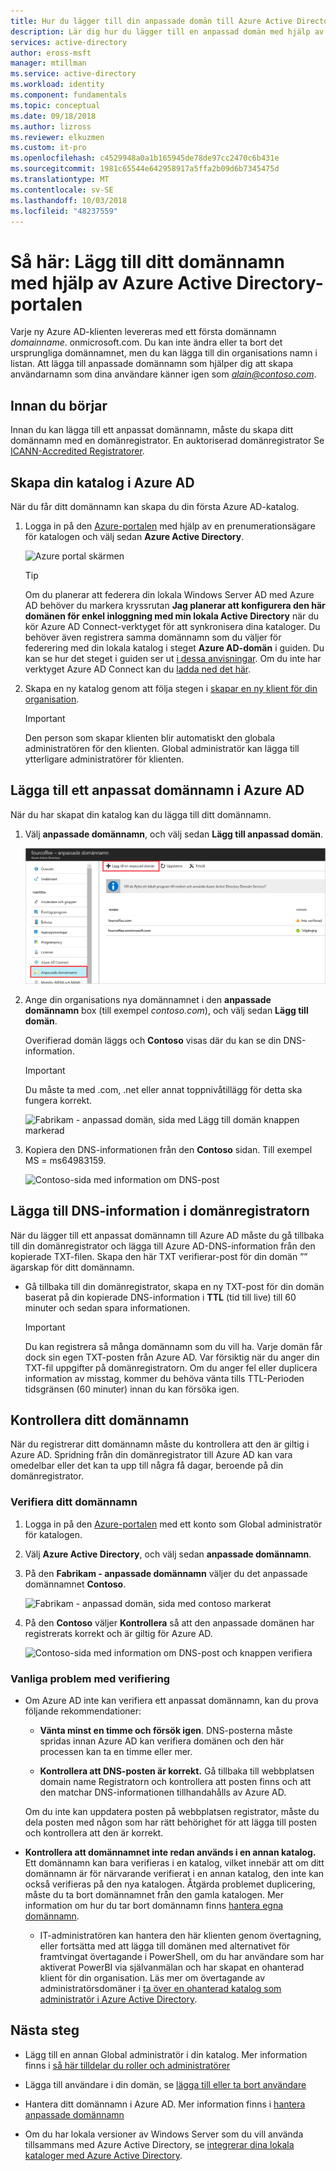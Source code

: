 ```yaml
---
title: Hur du lägger till din anpassade domän till Azure Active Directory | Microsoft Docs
description: Lär dig hur du lägger till en anpassad domän med hjälp av Azure Active Directory-portalen.
services: active-directory
author: eross-msft
manager: mtillman
ms.service: active-directory
ms.workload: identity
ms.component: fundamentals
ms.topic: conceptual
ms.date: 09/18/2018
ms.author: lizross
ms.reviewer: elkuzmen
ms.custom: it-pro
ms.openlocfilehash: c4529948a0a1b165945de78de97cc2470c6b431e
ms.sourcegitcommit: 1981c65544e642958917a5ffa2b09d6b7345475d
ms.translationtype: MT
ms.contentlocale: sv-SE
ms.lasthandoff: 10/03/2018
ms.locfileid: "48237559"
---
```

# <a name="how-to-add-your-custom-domain-name-using-the-azure-active-directory-portal"></a>Så här: Lägg till ditt domännamn med hjälp av Azure Active Directory-portalen
Varje ny Azure AD-klienten levereras med ett första domännamn *domainname*. onmicrosoft.com. Du kan inte ändra eller ta bort det ursprungliga domännamnet, men du kan lägga till din organisations namn i listan. Att lägga till anpassade domännamn som hjälper dig att skapa användarnamn som dina användare känner igen som *alain@contoso.com*.

## <a name="before-you-begin"></a>Innan du börjar
Innan du kan lägga till ett anpassat domännamn, måste du skapa ditt domännamn med en domänregistrator. En auktoriserad domänregistrator Se [ICANN-Accredited Registratorer](https://www.icann.org/registrar-reports/accredited-list.html).

## <a name="create-your-directory-in-azure-ad"></a>Skapa din katalog i Azure AD
När du får ditt domännamn kan skapa du din första Azure AD-katalog.

1. Logga in på den [Azure-portalen](https://portal.azure.com/) med hjälp av en prenumerationsägare för katalogen och välj sedan **Azure Active Directory**.

    ![Azure portal skärmen](media/active-directory-access-create-new-tenant/azure-ad-portal.png)

    >[!TIP]
    > Om du planerar att federera din lokala Windows Server AD med Azure AD behöver du markera kryssrutan **Jag planerar att konfigurera den här domänen för enkel inloggning med min lokala Active Directory** när du kör Azure AD Connect-verktyget för att synkronisera dina kataloger. Du behöver även registrera samma domännamn som du väljer för federering med din lokala katalog i steget **Azure AD-domän** i guiden. Du kan se hur det steget i guiden ser ut [i dessa anvisningar](../hybrid/how-to-connect-install-custom.md#verify-the-azure-ad-domain-selected-for-federation). Om du inte har verktyget Azure AD Connect kan du [ladda ned det här](http://go.microsoft.com/fwlink/?LinkId=615771).

2. Skapa en ny katalog genom att följa stegen i [skapar en ny klient för din organisation](active-directory-access-create-new-tenant.md#create-a-new-tenant-for-your-organization).

    >[!Important]
    >Den person som skapar klienten blir automatiskt den globala administratören för den klienten. Global administratör kan lägga till ytterligare administratörer för klienten.

## <a name="add-your-custom-domain-name-to-azure-ad"></a>Lägga till ett anpassat domännamn i Azure AD
När du har skapat din katalog kan du lägga till ditt domännamn.

1. Välj **anpassade domännamn**, och välj sedan **Lägg till anpassad domän**.

    ![Fabrikam - anpassad domän, sida med Lägg till anpassad domänalternativet är markerat](media/add-custom-domain/add-custom-domain.png)

2. Ange din organisations nya domännamnet i den **anpassade domännamn** box (till exempel _contoso.com_), och välj sedan **Lägg till domän**.

    Overifierad domän läggs och **Contoso** visas där du kan se din DNS-information.

    >[!Important]
    >Du måste ta med .com, .net eller annat toppnivåtillägg för detta ska fungera korrekt.

    ![Fabrikam - anpassad domän, sida med Lägg till domän knappen markerad](media/add-custom-domain/add-custom-domain-blade.png)

4. Kopiera den DNS-informationen från den **Contoso** sidan. Till exempel MS = ms64983159.

    ![Contoso-sida med information om DNS-post](media/add-custom-domain/contoso-blade-with-dns-info.png)

## <a name="add-your-dns-information-to-the-domain-registrar"></a>Lägga till DNS-information i domänregistratorn
När du lägger till ett anpassat domännamn till Azure AD måste du gå tillbaka till din domänregistrator och lägga till Azure AD-DNS-information från den kopierade TXT-filen. Skapa den här TXT verifierar-post för din domän ”” ägarskap för ditt domännamn.

-  Gå tillbaka till din domänregistrator, skapa en ny TXT-post för din domän baserat på din kopierade DNS-information i **TTL** (tid till live) till 60 minuter och sedan spara informationen.

    >[!Important]
    >Du kan registrera så många domännamn som du vill ha. Varje domän får dock sin egen TXT-posten från Azure AD. Var försiktig när du anger din TXT-fil uppgifter på domänregistratorn. Om du anger fel eller duplicera information av misstag, kommer du behöva vänta tills TTL-Perioden tidsgränsen (60 minuter) innan du kan försöka igen.

## <a name="verify-your-custom-domain-name"></a>Kontrollera ditt domännamn
När du registrerar ditt domännamn måste du kontrollera att den är giltig i Azure AD. Spridning från din domänregistrator till Azure AD kan vara omedelbar eller det kan ta upp till några få dagar, beroende på din domänregistrator.

### <a name="to-verify-your-custom-domain-name"></a>Verifiera ditt domännamn
1. Logga in på den [Azure-portalen](https://portal.azure.com/) med ett konto som Global administratör för katalogen.

2. Välj **Azure Active Directory**, och välj sedan **anpassade domännamn**.

3. På den **Fabrikam - anpassade domännamn** väljer du det anpassade domännamnet **Contoso**.

    ![Fabrikam - anpassad domän, sida med contoso markerat](media/add-custom-domain/custom-blade-with-contoso-highlighted.png)

4. På den **Contoso** väljer **Kontrollera** så att den anpassade domänen har registrerats korrekt och är giltig för Azure AD.

    ![Contoso-sida med information om DNS-post och knappen verifiera](media/add-custom-domain/contoso-blade-with-dns-info-verify.png)

### <a name="common-verification-issues"></a>Vanliga problem med verifiering
- Om Azure AD inte kan verifiera ett anpassat domännamn, kan du prova följande rekommendationer:
    - **Vänta minst en timme och försök igen**. DNS-posterna måste spridas innan Azure AD kan verifiera domänen och den här processen kan ta en timme eller mer.

    - **Kontrollera att DNS-posten är korrekt.** Gå tillbaka till webbplatsen domain name Registratorn och kontrollera att posten finns och att den matchar DNS-informationen tillhandahålls av Azure AD.

    Om du inte kan uppdatera posten på webbplatsen registrator, måste du dela posten med någon som har rätt behörighet för att lägga till posten och kontrollera att den är korrekt.

- **Kontrollera att domännamnet inte redan används i en annan katalog.** Ett domännamn kan bara verifieras i en katalog, vilket innebär att om ditt domännamn är för närvarande verifierat i en annan katalog, den inte kan också verifieras på den nya katalogen. Åtgärda problemet duplicering, måste du ta bort domännamnet från den gamla katalogen. Mer information om hur du tar bort domännamn finns [hantera egna domännamn](../users-groups-roles/domains-manage.md).
    - IT-administratören kan hantera den här klienten genom övertagning, eller fortsätta med att lägga till domänen med alternativet för framtvingat övertagande i PowerShell, om du har användare som har aktiverat PowerBI via självanmälan och har skapat en ohanterad klient för din organisation. Läs mer om övertagande av administratörsdomäner i [ta över en ohanterad katalog som administratör i Azure Active Directory](../users-groups-roles/domains-admin-takeover.md).

## <a name="next-steps"></a>Nästa steg

- Lägg till en annan Global administratör i din katalog. Mer information finns i [så här tilldelar du roller och administratörer](active-directory-users-assign-role-azure-portal.md)

- Lägga till användare i din domän, se [lägga till eller ta bort användare](add-users-azure-active-directory.md)

- Hantera ditt domännamn i Azure AD. Mer information finns i [hantera anpassade domännamn](../users-groups-roles/domains-manage.md)

- Om du har lokala versioner av Windows Server som du vill använda tillsammans med Azure Active Directory, se [integrerar dina lokala kataloger med Azure Active Directory](../connect/active-directory-aadconnect.md).
